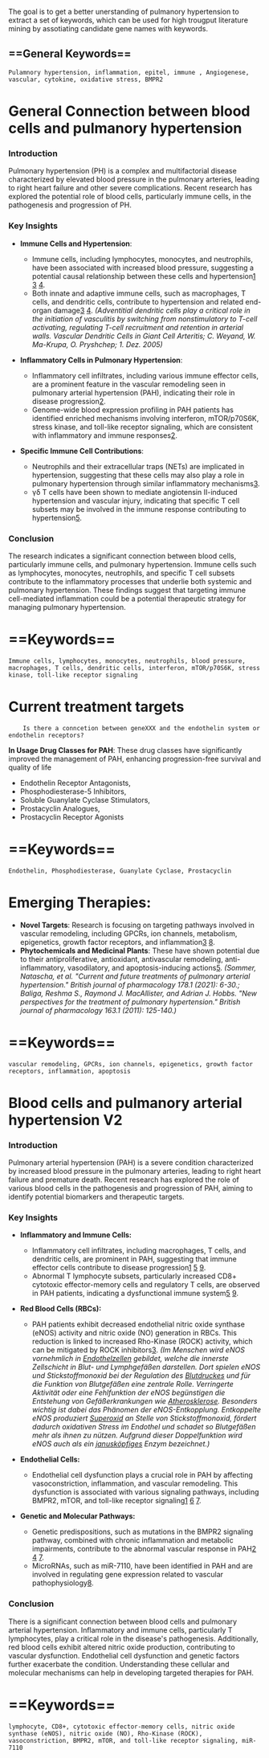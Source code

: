 The goal is to get a better unerstanding of pulmanory hypertension to extract a set of keywords, which can be used for high trougput literature mining by assotiating candidate gene names with keywords.
## ==General Keywords==
```
Pulamnory hypertension, inflammation, epitel, immune , Angiogenese, vascular, cytokine, oxidative stress, BMPR2
```

# General Connection between blood cells and pulmanory hypertension
### Introduction

Pulmonary hypertension (PH) is a complex and multifactorial disease characterized by elevated blood pressure in the pulmonary arteries, leading to right heart failure and other severe complications. Recent research has explored the potential role of blood cells, particularly immune cells, in the pathogenesis and progression of PH.

### Key Insights

- **Immune Cells and Hypertension**:
    
    - Immune cells, including lymphocytes, monocytes, and neutrophils, have been associated with increased blood pressure, suggesting a potential causal relationship between these cells and hypertension[1](https://consensus.app/results/?q=is%20there%20a%20conncetion%20between%20blood%20cells%20and%20pulmanory%20hypertension%3F&synthesize=on&copilot=on&lang=en#result-1) [3](https://consensus.app/results/?q=is%20there%20a%20conncetion%20between%20blood%20cells%20and%20pulmanory%20hypertension%3F&synthesize=on&copilot=on&lang=en#result-3) [4](https://consensus.app/results/?q=is%20there%20a%20conncetion%20between%20blood%20cells%20and%20pulmanory%20hypertension%3F&synthesize=on&copilot=on&lang=en#result-4).
    - Both innate and adaptive immune cells, such as macrophages, T cells, and dendritic cells, contribute to hypertension and related end-organ damage[3](https://consensus.app/results/?q=is%20there%20a%20conncetion%20between%20blood%20cells%20and%20pulmanory%20hypertension%3F&synthesize=on&copilot=on&lang=en#result-3) [4](https://consensus.app/results/?q=is%20there%20a%20conncetion%20between%20blood%20cells%20and%20pulmanory%20hypertension%3F&synthesize=on&copilot=on&lang=en#result-4).
      *(Adventitial dendritic cells play a critical role in the initiation of vasculitis by switching from nonstimulatory to T-cell activating, regulating T-cell recruitment and retention in arterial walls.*
      *Vascular Dendritic Cells in Giant Cell Arteritis; C. Weyand, W. Ma-Krupa, O. Pryshchep; 1. Dez. 2005)*
- **Inflammatory Cells in Pulmonary Hypertension**:
    
    - Inflammatory cell infiltrates, including various immune effector cells, are a prominent feature in the vascular remodeling seen in pulmonary arterial hypertension (PAH), indicating their role in disease progression[2](https://consensus.app/results/?q=is%20there%20a%20conncetion%20between%20blood%20cells%20and%20pulmanory%20hypertension%3F&synthesize=on&copilot=on&lang=en#result-2).
    - Genome-wide blood expression profiling in PAH patients has identified enriched mechanisms involving interferon, mTOR/p70S6K, stress kinase, and toll-like receptor signaling, which are consistent with inflammatory and immune responses[2](https://consensus.app/results/?q=is%20there%20a%20conncetion%20between%20blood%20cells%20and%20pulmanory%20hypertension%3F&synthesize=on&copilot=on&lang=en#result-2).
- **Specific Immune Cell Contributions**:
    
    - Neutrophils and their extracellular traps (NETs) are implicated in hypertension, suggesting that these cells may also play a role in pulmonary hypertension through similar inflammatory mechanisms[3](https://consensus.app/results/?q=is%20there%20a%20conncetion%20between%20blood%20cells%20and%20pulmanory%20hypertension%3F&synthesize=on&copilot=on&lang=en#result-3).
    - γδ T cells have been shown to mediate angiotensin II-induced hypertension and vascular injury, indicating that specific T cell subsets may be involved in the immune response contributing to hypertension[5](https://consensus.app/results/?q=is%20there%20a%20conncetion%20between%20blood%20cells%20and%20pulmanory%20hypertension%3F&synthesize=on&copilot=on&lang=en#result-5).

### Conclusion

The research indicates a significant connection between blood cells, particularly immune cells, and pulmonary hypertension. Immune cells such as lymphocytes, monocytes, neutrophils, and specific T cell subsets contribute to the inflammatory processes that underlie both systemic and pulmonary hypertension. These findings suggest that targeting immune cell-mediated inflammation could be a potential therapeutic strategy for managing pulmonary hypertension.

# ==Keywords==
```
Immune cells, lymphocytes, monocytes, neutrophils, blood pressure, macrophages, T cells, dendritic cells, interferon, mTOR/p70S6K, stress kinase, toll-like receptor signaling
```

# Current treatment targets
```
	Is there a conncetion between geneXXX and the endothelin system or endothelin receptors?
```
**In Usage Drug Classes for PAH**:
These drug classes have significantly improved the management of PAH, enhancing progression-free survival and quality of life
- Endothelin Receptor Antagonists,
- Phosphodiesterase-5 Inhibitors,
- Soluble Guanylate Cyclase Stimulators,
- Prostacyclin Analogues,
- Prostacyclin Receptor Agonists
# ==Keywords==

```
Endothelin, Phosphodiesterase, Guanylate Cyclase, Prostacyclin
```

# Emerging Therapies:
- **Novel Targets**: Research is focusing on targeting pathways involved in vascular remodeling, including GPCRs, ion channels, metabolism, epigenetics, growth factor receptors, and inflammation[3](https://consensus.app/results/?q=pulmonary%20hypertension%20treatments&synthesize=on&copilot=on&lang=en#result-3) [8](https://consensus.app/results/?q=pulmonary%20hypertension%20treatments&synthesize=on&copilot=on&lang=en#result-8).
- **Phytochemicals and Medicinal Plants**: These have shown potential due to their antiproliferative, antioxidant, antivascular remodeling, anti-inflammatory, vasodilatory, and apoptosis-inducing actions[5](https://consensus.app/results/?q=pulmonary%20hypertension%20treatments&synthesize=on&copilot=on&lang=en#result-5).
*(Sommer, Natascha, et al. "Current and future treatments of pulmonary arterial hypertension." British journal of pharmacology 178.1 (2021): 6-30.;*
*Baliga, Reshma S., Raymond J. MacAllister, and Adrian J. Hobbs. "New perspectives for the treatment of pulmonary hypertension." British journal of pharmacology 163.1 (2011): 125-140.)*
# ==Keywords==

```
vascular remodeling, GPCRs, ion channels, epigenetics, growth factor receptors, inflammation, apoptosis
```

# Blood cells and pulmanory arterial hypertension V2
### Introduction

Pulmonary arterial hypertension (PAH) is a severe condition characterized by increased blood pressure in the pulmonary arteries, leading to right heart failure and premature death. Recent research has explored the role of various blood cells in the pathogenesis and progression of PAH, aiming to identify potential biomarkers and therapeutic targets.

### Key Insights

- **Inflammatory and Immune Cells:**
    
    - Inflammatory cell infiltrates, including macrophages, T cells, and dendritic cells, are prominent in PAH, suggesting that immune effector cells contribute to disease progression[1](https://consensus.app/results/?q=is%20there%20a%20conncetion%20between%20blood%20cells%20and%20pulmanory%20arterial%20hypertension%3F&synthesize=on&copilot=on&lang=en#result-1) [5](https://consensus.app/results/?q=is%20there%20a%20conncetion%20between%20blood%20cells%20and%20pulmanory%20arterial%20hypertension%3F&synthesize=on&copilot=on&lang=en#result-5) [9](https://consensus.app/results/?q=is%20there%20a%20conncetion%20between%20blood%20cells%20and%20pulmanory%20arterial%20hypertension%3F&synthesize=on&copilot=on&lang=en#result-9).
    - Abnormal T lymphocyte subsets, particularly increased CD8+ cytotoxic effector-memory cells and regulatory T cells, are observed in PAH patients, indicating a dysfunctional immune system[5](https://consensus.app/results/?q=is%20there%20a%20conncetion%20between%20blood%20cells%20and%20pulmanory%20arterial%20hypertension%3F&synthesize=on&copilot=on&lang=en#result-5) [9](https://consensus.app/results/?q=is%20there%20a%20conncetion%20between%20blood%20cells%20and%20pulmanory%20arterial%20hypertension%3F&synthesize=on&copilot=on&lang=en#result-9).
- **Red Blood Cells (RBCs):**
    
    - PAH patients exhibit decreased endothelial nitric oxide synthase (eNOS) activity and nitric oxide (NO) generation in RBCs. This reduction is linked to increased Rho-Kinase (ROCK) activity, which can be mitigated by ROCK inhibitors[3](https://consensus.app/results/?q=is%20there%20a%20conncetion%20between%20blood%20cells%20and%20pulmanory%20arterial%20hypertension%3F&synthesize=on&copilot=on&lang=en#result-3).
    *(Im Menschen wird eNOS vornehmlich in [Endothelzellen](https://de.wikipedia.org/wiki/Endothel "Endothel") gebildet, welche die innerste Zellschicht in Blut- und Lymphgefäßen darstellen. Dort spielen eNOS und Stickstoffmonoxid bei der Regulation des [Blutdruckes](https://de.wikipedia.org/wiki/Blutdruck "Blutdruck") und für die Funktion von Blutgefäßen eine zentrale Rolle. Verringerte Aktivität oder eine Fehlfunktion der eNOS begünstigen die Entstehung von Gefäßerkrankungen wie [Atherosklerose](https://de.wikipedia.org/wiki/Arteriosklerose "Arteriosklerose"). Besonders wichtig ist dabei das Phänomen der eNOS-Entkopplung. Entkoppelte eNOS produziert [Superoxid](https://de.wikipedia.org/wiki/Hyperoxide "Hyperoxide") an Stelle von Stickstoffmonoxid, fördert dadurch oxidativen Stress im Endothel und schadet so Blutgefäßen mehr als ihnen zu nützen. Aufgrund dieser Doppelfunktion wird eNOS auch als ein [janusköpfiges](https://de.wikipedia.org/wiki/Ianus "Ianus") Enzym bezeichnet.)*
- **Endothelial Cells:**
    
    - Endothelial cell dysfunction plays a crucial role in PAH by affecting vasoconstriction, inflammation, and vascular remodeling. This dysfunction is associated with various signaling pathways, including BMPR2, mTOR, and toll-like receptor signaling[1](https://consensus.app/results/?q=is%20there%20a%20conncetion%20between%20blood%20cells%20and%20pulmanory%20arterial%20hypertension%3F&synthesize=on&copilot=on&lang=en#result-1) [6](https://consensus.app/results/?q=is%20there%20a%20conncetion%20between%20blood%20cells%20and%20pulmanory%20arterial%20hypertension%3F&synthesize=on&copilot=on&lang=en#result-6) [7](https://consensus.app/results/?q=is%20there%20a%20conncetion%20between%20blood%20cells%20and%20pulmanory%20arterial%20hypertension%3F&synthesize=on&copilot=on&lang=en#result-7).
- **Genetic and Molecular Pathways:**
    
    - Genetic predispositions, such as mutations in the BMPR2 signaling pathway, combined with chronic inflammation and metabolic impairments, contribute to the abnormal vascular response in PAH[2](https://consensus.app/results/?q=is%20there%20a%20conncetion%20between%20blood%20cells%20and%20pulmanory%20arterial%20hypertension%3F&synthesize=on&copilot=on&lang=en#result-2) [4](https://consensus.app/results/?q=is%20there%20a%20conncetion%20between%20blood%20cells%20and%20pulmanory%20arterial%20hypertension%3F&synthesize=on&copilot=on&lang=en#result-4) [7](https://consensus.app/results/?q=is%20there%20a%20conncetion%20between%20blood%20cells%20and%20pulmanory%20arterial%20hypertension%3F&synthesize=on&copilot=on&lang=en#result-7).
    - MicroRNAs, such as miR-7110, have been identified in PAH and are involved in regulating gene expression related to vascular pathophysiology[8](https://consensus.app/results/?q=is%20there%20a%20conncetion%20between%20blood%20cells%20and%20pulmanory%20arterial%20hypertension%3F&synthesize=on&copilot=on&lang=en#result-8).

### Conclusion

There is a significant connection between blood cells and pulmonary arterial hypertension. Inflammatory and immune cells, particularly T lymphocytes, play a critical role in the disease's pathogenesis. Additionally, red blood cells exhibit altered nitric oxide production, contributing to vascular dysfunction. Endothelial cell dysfunction and genetic factors further exacerbate the condition. Understanding these cellular and molecular mechanisms can help in developing targeted therapies for PAH.

# ==Keywords==

```
lymphocyte, CD8+, cytotoxic effector-memory cells, nitric oxide synthase (eNOS), nitric oxide (NO), Rho-Kinase (ROCK), vasoconstriction, BMPR2, mTOR, and toll-like receptor signaling, miR-7110
```
